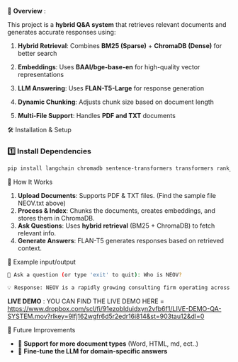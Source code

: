 🚀 **Overview** :


This project is a **hybrid Q&A system** that retrieves relevant documents and generates accurate responses using:

1. **Hybrid Retrieval**: Combines **BM25 (Sparse)** + **ChromaDB (Dense)** for better search

2. **Embeddings**: Uses **BAAI/bge-base-en** for high-quality vector representations

3. **LLM Answering**: Uses **FLAN-T5-Large** for response generation

4. **Dynamic Chunking**: Adjusts chunk size based on document length

5. **Multi-File Support**: Handles **PDF and TXT** documents



🛠️ Installation & Setup
### **1️⃣ Install Dependencies**
```bash
pip install langchain chromadb sentence-transformers transformers rank_bm25 pypdf langchain-community huggingface_hub
```



📂 How It Works
1. **Upload Documents**: Supports PDF & TXT files. (Find the sample file NEOV.txt above)
2. **Process & Index**: Chunks the documents, creates embeddings, and stores them in ChromaDB.
3. **Ask Questions**: Uses **hybrid retrieval** (BM25 + ChromaDB) to fetch relevant info.
4. **Generate Answers**: FLAN-T5 generates responses based on retrieved context.



📌 Example input/output
```bash
💬 Ask a question (or type 'exit' to quit): Who is NEOV?

💡 Response: NEOV is a rapidly growing consulting firm operating across the African continent, specializing in the insurance and fintech sectors.
```

**LIVE DEMO** : YOU CAN FIND THE LIVE DEMO HERE  = https://www.dropbox.com/scl/fi/91ezoblduidxyn2vfb6f1/LIVE-DEMO-QA-SYSTEM.mov?rlkey=9lfj162wgfr6d5r2edr16i814&st=903tau12&dl=0


📜 Future Improvements
- 🔄 **Support for more document types** (Word, HTML, md, ect..)
- 🤖 **Fine-tune the LLM for domain-specific answers**



